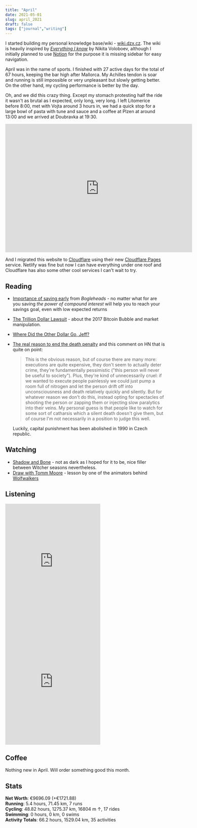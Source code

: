 ```yaml
---
title: "April"
date: 2021-05-01
slug: april_2021
draft: false
tags: ["journal","writing"]
---
```


I started building my personal knowledge base/wiki - [wiki.dzx.cz](https://wiki.dzx.cz/).
The wiki is heavily inspired by [_Everything I know_](https://wiki.nikitavoloboev.xyz/) by Nikita Voloboev,
although I initially planned to use [Notion](https://www.notion.so/) for the purpose
it is missing sidebar for easy navigation.

April was in the name of sports. I finished with 27 active days for the total
of 67 hours, keeping the bar high after Mallorca. My Achilles tendon is soar
and running is still impossible or very unpleasant but slowly getting better.
On the other hand, my cycling performance is better by the day.

Oh, and we did this crazy thing.
Except my stomach protesting half the ride it wasn't as brutal as I expected, only long, very long.
I left Litomerice before 8:00, met with Vojta around 3 hours in, we had a quick stop for
a large bowl of pasta with tune and sauce and a coffee at Plzen at around 13:00
and we arrived at Doubravka at 19:30.

<iframe height='405' width='590' frameborder='0' allowtransparency='true' scrolling='no' src='https://www.strava.com/activities/5173474635/embed/3f1ccfa1e7b96fdae87113254f1c9ee974477aac'></iframe>

And I migrated this website to [Cloudflare](https://www.cloudflare.com/) using their
new [Cloudflare Pages](https://pages.cloudflare.com/) service. Netlify was fine but
now I can have everything under one roof and Cloudflare has also some other cool
services I can't wait to try.

## Reading

- [Importance of saving early](https://www.bogleheads.org/wiki/Importance_of_saving_early) from _Bogleheads_ -
  no matter what for are you saving _the power of compound interest_ will help you to reach your savings goal, even with low expected returns
- [The Trillion Dollar Lawsuit](https://alexdanco.com/2019/11/07/the-trillion-dollar-lawsuit/) -
  about the 2017 Bitcoin Bubble and market manipulation.
- [Where Did the Other Dollar Go, Jeff?](https://blog.cloudandtree.com/2021/04/the-other-dollar/)
- [The real reason to end the death penalty](http://paulgraham.com/real.html) and this
  comment on HN that is quite on point:

  > This is the obvious reason, but of course there are many more: executions are quite expensive, they don't seem to actually deter crime, they're fundamentally pessimistic ("this person will never be useful to society"). Plus, they're kind of unnecessarily cruel: if we wanted to execute people painlessly we could just pump a room full of nitrogen and let the person drift off into unconsciousness and death relatively quickly and silently. But for whatever reason we don't do this, instead opting for spectacles of shooting the person or zapping them or injecting slow paralytics into their veins. My personal guess is that people like to watch for some sort of catharsis which a silent death doesn't give them, but of course I'm not necessarily in a position to judge this well.

  Luckily, capital punishment has been abolished in 1990 in Czech republic.

## Watching

- [Shadow and Bone](https://en.wikipedia.org/wiki/Shadow_and_Bone_(TV_series)) - not as dark as I hoped for it to be, nice filler between Witcher seasons nevertheless.
- [Draw with Tomm Moore](https://www.youtube.com/watch?v=Xqq89MeZi30) - lesson by one of the animators behind [Wolfwalkers](https://en.wikipedia.org/wiki/Wolfwalkers)

## Listening

<iframe src="https://open.spotify.com/embed/track/4FJBJ8VMTnCjwyshRQNB8t" width="300" height="380" frameborder="0" allowtransparency="true" allow="encrypted-media"></iframe>
<iframe src="https://open.spotify.com/embed/track/1fC0uGs48Sb7GLioUe0tN4" width="300" height="380" frameborder="0" allowtransparency="true" allow="encrypted-media"></iframe>

## Coffee

Nothing new in April. Will order something good this month.

## Stats

<div><b>Net Worth</b>: €9696.09 (<span class="green">+€1721.88</span>)</div>
<div><b>Running</b>:
  5.4 hours, 71.45 km, 7 runs
</div>
<div><b>Cycling</b>:
  48.82 hours, 1275.37 km, 16804 m ↑, 17 rides
</div>
<div><b>Swimming</b>:
  0 hours, 0 km, 0 swims
</div>
<div><b>Activity Totals</b>:
  66.2 hours, 1529.04 km, 35 activities
</div>

